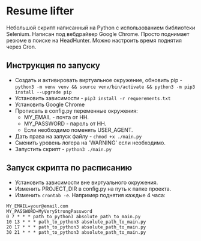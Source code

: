 # Resume lifter

Небольшой скрипт написанный на Python с использованием библиотеки Selenium. 
Написан под вебдрайвер Google Chrome. Просто поднимает резюме в поиске на HeadHunter.
Можно настроить время поднятия через Cron.

## Инструкция по запуску

- Создать и активировать виртуальное окружение, обновить pip - `python3 -m venv venv && source venv/bin/activate && python3 -m pip3 install --upgrade pip`
- Установить зависимости - `pip3 install -r requerements.txt`
- Установить Google Chrome
- Прописать в config.py переменные окружения:
    - MY_EMAIL - почта от HH.
    - MY_PASSWORD - пароль от HH.
    - Если необходимо поменять USER_AGENT.
- Дать права на запуск файлу - `chmod +x ./main.py`
- Сменить уровень логера на 'WARNING' если необходимо.
- Запустить скрипт - `python3 ./main.py`

## Запуск скрипта по расписанию
- Установить зависимости вне виртуального окружения.
- Изменить PROJECT_DIR в config.py на путь к папке проекта.
- Изменить `crontab -e`. Например поднятия каждые 4 часа:
```
MY_EMAIL=your@email.com
MY_PASSWORD=MyVeryStrongPassword
0 7 * * * path_to_python3 absolute_path_to_main.py
10 13 * * * path_to_python3 absolute_path_to_main.py
20 17 * * * path_to_python3 absolute_path_to_main.py
30 21 * * * path_to_python3 absolute_path_to_main.py
```